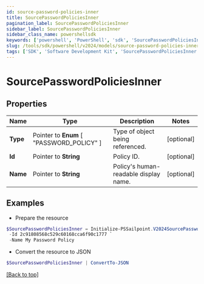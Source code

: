 ```yaml
---
id: source-password-policies-inner
title: SourcePasswordPoliciesInner
pagination_label: SourcePasswordPoliciesInner
sidebar_label: SourcePasswordPoliciesInner
sidebar_class_name: powershellsdk
keywords: ['powershell', 'PowerShell', 'sdk', 'SourcePasswordPoliciesInner'] 
slug: /tools/sdk/powershell/v2024/models/source-password-policies-inner
tags: ['SDK', 'Software Development Kit', 'SourcePasswordPoliciesInner']
---
```



# SourcePasswordPoliciesInner

## Properties

Name | Type | Description | Notes
------------ | ------------- | ------------- | -------------
**Type** |  Pointer to  **Enum** [  "PASSWORD_POLICY" ] | Type of object being referenced. | [optional] 
**Id** |  Pointer to **String** | Policy ID. | [optional] 
**Name** |  Pointer to **String** | Policy's human-readable display name. | [optional] 

## Examples

- Prepare the resource
```powershell
$SourcePasswordPoliciesInner = Initialize-PSSailpoint.V2024SourcePasswordPoliciesInner  -Type PASSWORD_POLICY `
 -Id 2c91808568c529c60168cca6f90c1777 `
 -Name My Password Policy
```

- Convert the resource to JSON
```powershell
$SourcePasswordPoliciesInner | ConvertTo-JSON
```


[[Back to top]](#) 

